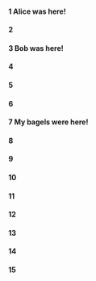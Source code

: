 #### 1 Alice was here!
#### 2
#### 3 Bob was here!
#### 4
#### 5 
#### 6
#### 7 My bagels were here!
#### 8
#### 9
#### 10
#### 11
#### 12
#### 13
#### 14
#### 15
